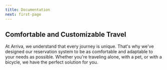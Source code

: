 ```yaml
---
title: Documentation
next: first-page
---
```

## Comfortable and Customizable Travel

At Arriva, we understand that every journey is unique. That's why we've designed our reservation system to be as comfortable and adaptable to your needs as possible. Whether you're traveling alone, with a pet, or with a bicycle, we have the perfect solution for you.